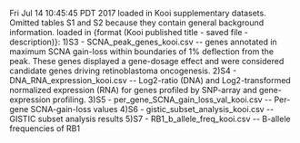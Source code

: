 Fri Jul 14 10:45:45 PDT 2017
loaded in Kooi supplementary datasets. Omitted tables S1 and S2 because they contain general background information. loaded in {format (Kooi published title - saved file - description)}:
1)S3 - SCNA_peak_genes_kooi.csv -- genes annotated in maximum SCNA gain-loss within boundaries of 1% deflection from the peak. These genes displayed a gene-dosage effect and were considered candidate genes driving retinoblastoma oncogenesis.
2)S4 - DNA_RNA_expression_kooi.csv -- Log2-ratio (DNA) and Log2-transformed normalized expression (RNA) for genes profiled by SNP-array and gene-expression profiling.
3)S5 - per_gene_SCNA_gain_loss_val_kooi.csv -- Per-gene SCNA-gain-loss values
4)S6 - gistic_subset_analysis_kooi.csv -- GISTIC subset analysis results
5)S7 - RB1_b_allele_freq_kooi.csv -- B-allele frequencies of RB1
